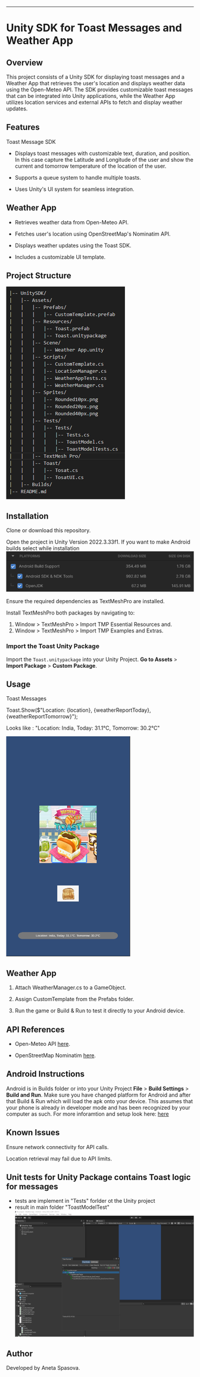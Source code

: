 
________________________________________________________________________________


# Unity SDK for Toast Messages and Weather App

## Overview

This project consists of a Unity SDK for displaying toast messages and a Weather App that retrieves the user's location and displays weather data using the Open-Meteo API. The SDK provides customizable toast messages that can be integrated into Unity applications, while the Weather App utilizes location services and external APIs to fetch and display weather updates.

## Features

Toast Message SDK

- Displays toast messages with customizable text, duration, and position. In this case capture the Latitude and Longitude of the user and show the current and tomorrow temperature of the location of the user.

- Supports a queue system to handle multiple toasts.

- Uses Unity's UI system for seamless integration.

## Weather App

- Retrieves weather data from Open-Meteo API.

- Fetches user's location using OpenStreetMap's Nominatim API.

- Displays weather updates using the Toast SDK.

- Includes a customizable UI template.

## Project Structure



![alt text](project_structure.png)



## Installation

Clone or download this repository.

Open the project in Unity Version 2022.3.33f1. If you want to make Android builds select while installation ![alt text](image.png)

Ensure the required dependencies as TextMeshPro are installed.

Install TextMeshPro both packages by navigating to:
1. Window > TextMeshPro > Import TMP Essential Resources and.
2. Window > TextMeshPro > Import TMP Examples and Extras.

### Import the Toast Unity Package
Import the `Toast.unitypackage` into your Unity Project. **Go to Assets** > **Import Package** > **Custom Package**. 

## Usage

Toast Messages

Toast.Show($"Location: {location}, {weatherReportToday}, {weatherReportTomorrow}");

Looks like : "Location: India, Today: 31.1°C, Tomorrow: 30.2°C"


![alt text](result.png)



## Weather App

1. Attach WeatherManager.cs to a GameObject.

2. Assign CustomTemplate from the Prefabs folder.

3. Run the game or Build & Run to test it directly to your Android device.

## API References

- Open-Meteo API [here](https://open-meteo.com/en/docs#api-documentation).

- OpenStreetMap Nominatim [here](https://nominatim.openstreetmap.org/ui/search.html?q=19.125%2C+72.875).

## Android Instructions

Android is in Builds folder or into your Unity Project  **File** > **Build Settings** > **Build and Run**. Make sure you have changed platform for Android and after that Build & Run which will load the apk onto your device. This assumes that your phone is already in developer mode and has been recognized by your computer as such. For more inforamtion and setup look here: [here](http://docs.unity3d.com/Manual/android-sdksetup.html)

## Known Issues

Ensure network connectivity for API calls.

Location retrieval may fail due to API limits.

## Unit tests for Unity Package contains Toast logic for messages

- tests are implement in "Tests" forlder ot the Unity project
- result in main folder "ToastModelTest" ![alt text](ToastModelTest-1.png)

## Author

Developed by Aneta Spasova.



